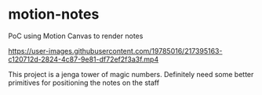 # motion-notes

PoC using Motion Canvas to render notes

https://user-images.githubusercontent.com/19785016/217395163-c120712d-2824-4c87-9e81-df72ef2f3a3f.mp4

This project is a jenga tower of magic numbers. Definitely need some better primitives for positioning the notes on the staff
